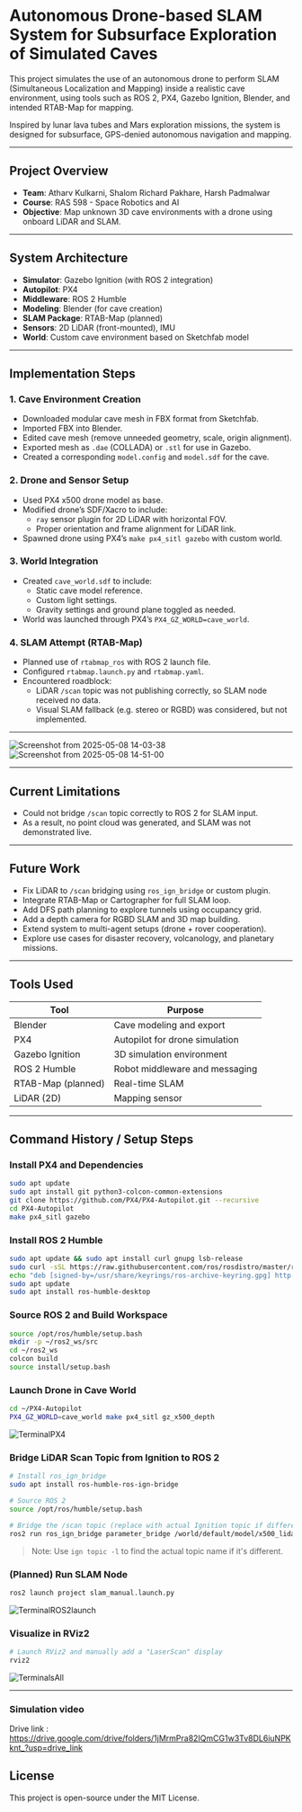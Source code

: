 
# Autonomous Drone-based SLAM System for Subsurface Exploration of Simulated Caves

This project simulates the use of an autonomous drone to perform SLAM (Simultaneous Localization and Mapping) inside a realistic cave environment, using tools such as ROS 2, PX4, Gazebo Ignition, Blender, and intended RTAB-Map for mapping.

Inspired by lunar lava tubes and Mars exploration missions, the system is designed for subsurface, GPS-denied autonomous navigation and mapping.

---

## Project Overview

- **Team**: Atharv Kulkarni, Shalom Richard Pakhare, Harsh Padmalwar  
- **Course**: RAS 598 - Space Robotics and AI  
- **Objective**: Map unknown 3D cave environments with a drone using onboard LiDAR and SLAM.

---

## System Architecture

- **Simulator**: Gazebo Ignition (with ROS 2 integration)
- **Autopilot**: PX4
- **Middleware**: ROS 2 Humble
- **Modeling**: Blender (for cave creation)
- **SLAM Package**: RTAB-Map (planned)
- **Sensors**: 2D LiDAR (front-mounted), IMU
- **World**: Custom cave environment based on Sketchfab model

---

## Implementation Steps

### 1. Cave Environment Creation

- Downloaded modular cave mesh in FBX format from Sketchfab.
- Imported FBX into Blender.
- Edited cave mesh (remove unneeded geometry, scale, origin alignment).
- Exported mesh as `.dae` (COLLADA) or `.stl` for use in Gazebo.
- Created a corresponding `model.config` and `model.sdf` for the cave.

### 2. Drone and Sensor Setup

- Used PX4 x500 drone model as base.
- Modified drone’s SDF/Xacro to include:
  - `ray` sensor plugin for 2D LiDAR with horizontal FOV.
  - Proper orientation and frame alignment for LiDAR link.
- Spawned drone using PX4’s `make px4_sitl gazebo` with custom world.

### 3. World Integration

- Created `cave_world.sdf` to include:
  - Static cave model reference.
  - Custom light settings.
  - Gravity settings and ground plane toggled as needed.
- World was launched through PX4’s `PX4_GZ_WORLD=cave_world`.

### 4. SLAM Attempt (RTAB-Map)

- Planned use of `rtabmap_ros` with ROS 2 launch file.
- Configured `rtabmap.launch.py` and `rtabmap.yaml`.
- Encountered roadblock:
  - LiDAR `/scan` topic was not publishing correctly, so SLAM node received no data.
  - Visual SLAM fallback (e.g. stereo or RGBD) was considered, but not implemented.

---

![Screenshot from 2025-05-08 14-03-38](https://github.com/user-attachments/assets/e716e324-c4a8-40fe-b46f-77ac31643dd6)
![Screenshot from 2025-05-08 14-51-00](https://github.com/user-attachments/assets/e214a1d3-99f0-4041-8d02-4188a7c59e18)

---

## Current Limitations

- Could not bridge `/scan` topic correctly to ROS 2 for SLAM input.
- As a result, no point cloud was generated, and SLAM was not demonstrated live.

---

## Future Work

- Fix LiDAR to `/scan` bridging using `ros_ign_bridge` or custom plugin.
- Integrate RTAB-Map or Cartographer for full SLAM loop.
- Add DFS path planning to explore tunnels using occupancy grid.
- Add a depth camera for RGBD SLAM and 3D map building.
- Extend system to multi-agent setups (drone + rover cooperation).
- Explore use cases for disaster recovery, volcanology, and planetary missions.

---

## Tools Used

| Tool | Purpose |
|------|---------|
| Blender | Cave modeling and export |
| PX4 | Autopilot for drone simulation |
| Gazebo Ignition | 3D simulation environment |
| ROS 2 Humble | Robot middleware and messaging |
| RTAB-Map (planned) | Real-time SLAM |
| LiDAR (2D) | Mapping sensor |

---

## Command History / Setup Steps

### Install PX4 and Dependencies

```bash
sudo apt update
sudo apt install git python3-colcon-common-extensions
git clone https://github.com/PX4/PX4-Autopilot.git --recursive
cd PX4-Autopilot
make px4_sitl gazebo
```

### Install ROS 2 Humble

```bash
sudo apt update && sudo apt install curl gnupg lsb-release
sudo curl -sSL https://raw.githubusercontent.com/ros/rosdistro/master/ros.key -o /usr/share/keyrings/ros-archive-keyring.gpg
echo "deb [signed-by=/usr/share/keyrings/ros-archive-keyring.gpg] http://packages.ros.org/ros2/ubuntu $(lsb_release -cs) main" | sudo tee /etc/apt/sources.list.d/ros2.list > /dev/null
sudo apt update
sudo apt install ros-humble-desktop
```

### Source ROS 2 and Build Workspace

```bash
source /opt/ros/humble/setup.bash
mkdir -p ~/ros2_ws/src
cd ~/ros2_ws
colcon build
source install/setup.bash
```

### Launch Drone in Cave World

```bash
cd ~/PX4-Autopilot
PX4_GZ_WORLD=cave_world make px4_sitl gz_x500_depth
```
![TerminalPX4](https://github.com/user-attachments/assets/5e77ce64-f181-4205-831d-55e1cbdb12d2)


### Bridge LiDAR Scan Topic from Ignition to ROS 2

```bash
# Install ros_ign_bridge
sudo apt install ros-humble-ros-ign-bridge

# Source ROS 2
source /opt/ros/humble/setup.bash

# Bridge the /scan topic (replace with actual Ignition topic if different)
ros2 run ros_ign_bridge parameter_bridge /world/default/model/x500_lidar_2d/link/lidar_sensor_link/sensor/lidar/scan@sensor_msgs/msg/LaserScan[ignition.msgs.LaserScan
```

> Note: Use `ign topic -l` to find the actual topic name if it's different.

### (Planned) Run SLAM Node

```bash
ros2 launch project slam_manual.launch.py
```
![TerminalROS2launch](https://github.com/user-attachments/assets/cdafaf3a-e76a-4f82-8b66-440c4d734333)

### Visualize in RViz2

```bash
# Launch RViz2 and manually add a "LaserScan" display
rviz2
```
![TerminalsAll](https://github.com/user-attachments/assets/38d4b365-e44f-44b2-adb4-ed1b777a5257)

---

### Simulation video 
Drive link : https://drive.google.com/drive/folders/1jMrmPra82IQmCG1w3Tv8DL6iuNPKknt_?usp=drive_link

## License

This project is open-source under the MIT License.
